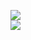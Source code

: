 [![](https://img.shields.io/badge/Made%20With-Github%20Spray-lightgrey.svg?style=for-the-badge&logo=github)](https://github.com/Annihil/github-spray#18322)  
[![](https://i.imgur.com/2DrTn0Z.gif)](https://github.com/Annihil/github-spray)
